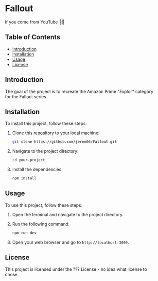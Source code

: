 # Fallout

if you come from YouTube 🫶🏻

## Table of Contents

- [Introduction](#introduction)
- [Installation](#installation)
- [Usage](#usage)
- [License](#license)

## Introduction

The goal of the project is to recreate the Amazon Prime "Explor" category for the Fallout series. 

## Installation

To install this project, follow these steps:

1. Clone this repository to your local machine:

    ```bash
    git clone https://github.com/jerem06/Fallout.git
    ```

2. Navigate to the project directory:

    ```bash
    cd your-project
    ```

3. Install the dependencies:

    ```bash
    npm install
    ```

## Usage

To use this project, follow these steps:

1. Open the terminal and navigate to the project directory.

2. Run the following command:

    ```bash
    npm run dev
    ```

3. Open your web browser and go to `http://localhost:3000`.


## License

This project is licensed under the ??? License - no idea what license to chose. 
